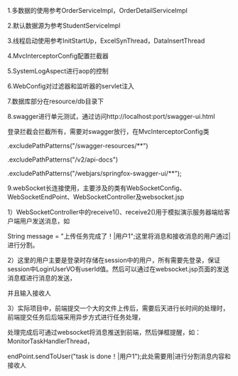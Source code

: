 <p>1.多数据的使用参考OrderServiceImpl，OrderDetailServiceImpl</p>
<p>2.默认数据源为参考StudentServiceImpl</p>
<p>3.线程启动使用参考InitStartUp，ExcelSynThread，DataInsertThread</p>
<p>4.MvcInterceptorConfig配置拦截器</p>
<p>5.SystemLogAspect进行aop的控制</p>
<p>6.WebConfig对过滤器和监听器的servlet注入</p>
<p>7.数据库部分在resource/db目录下</p>
<p>8.swagger进行单元测试，通过访问http://localhost:port/swagger-ui.html</p>
<p>登录拦截会拦截所有，需要对swagger放行，在MvcInterceptorConfig类</p>
<p>.excludePathPatterns("/swagger-resources/**")</p>
<p>.excludePathPatterns("/v2/api-docs")</p>
<p>.excludePathPatterns("/webjars/springfox-swagger-ui/**");</p>
<p>9.webSocket长连接使用，主要涉及的类有WebSocketConfig、WebSocketEndPoint、WebSocketController及websocket.jsp</p>
<p>1）WebSocketController中的receive1()、receive2()用于模拟演示服务器端给客户端用户发送消息，如</p>
<p>String message = "上传任务完成了！|用户1";这里将消息和接收消息的用户通过|进行分割。</p>
<p>2）这里的用户主要是登录时存储在session中的用户，所有需要先登录，保证session中LoginUserVO有userId值。然后可以通过在websocket.jsp页面的发送消息框进行消息的发送，</p>
<p>并且输入接收人</p>
<p>3）实际项目中，前端提交一个大的文件上传后，需要后天进行长时间的处理时，前端提交任务后后端采用异步方式进行任务处理，</p>
<p>处理完成后可通过websocket将消息推送到前端，然后弹框提醒，如：MonitorTaskHandlerThread，</p>
<p>  endPoint.sendToUser("task is done！|用户1");此处需要用|进行分割消息内容和接收人</p>

